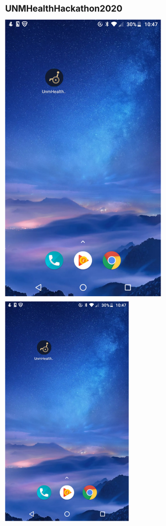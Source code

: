 # UNMHealthHackathon2020

![](images/elev8_1.png)

<img src="https://github.com/birajsilwal/UNMHealthHackathon2020/blob/master/images/elev8_1.png" width=400><br>
